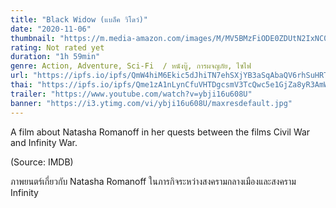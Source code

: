 ```yaml
---
title: "Black Widow (แบล็ค วิโดว์)"
date: "2020-11-06"
thumbnail: "https://m.media-amazon.com/images/M/MV5BMzFiODE0ZDUtN2IxNC00OTI5LTg4OWItZTE2MjU4ZTk2NjM5XkEyXkFqcGdeQXVyNDYzODU1ODM@._V1_UX182_CR0,0,182,268_AL_.jpg"
rating: Not rated yet
duration: "1h 59min"
genre: Action, Adventure, Sci-Fi  / หนังบู๊, การผจญภัย, ไซไฟ
url: "https://ipfs.io/ipfs/QmW4hiM6Ekic5dJhiTN7ehSXjYB3aSqAbaQV6rhSuHRTML?filename=1917.2019.1080p.BluRay.H264.AAC-RARBG.mp4"
thai: "https://ipfs.io/ipfs/Qme1zA1nLynCfuVHTDgcsmV3TcQwc5e1GjZa8yR3AmWALw?filename=1917%20thai.vtt"
trailer: "https://www.youtube.com/watch?v=ybji16u608U"
banner: "https://i3.ytimg.com/vi/ybji16u608U/maxresdefault.jpg"
---
```


A film about Natasha Romanoff in her quests between the films Civil War and Infinity War.

(Source: IMDB)

ภาพยนตร์เกี่ยวกับ Natasha Romanoff ในภารกิจระหว่างสงครามกลางเมืองและสงคราม Infinity
